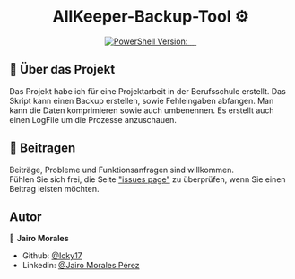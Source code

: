 <h1 align="center">AllKeeper-Backup-Tool ⚙</h1>
<p align="center">
     <a href="https://docs.microsoft.com/en-us/skypeforbusiness/set-up-your-computer-for-windows-powershell/download-and-install-windows-powershell-5-1">
    <img alt="PowerShell Version:" src="https://img.shields.io/badge/PowerShell%20Version-5.1.19041.1320-blue" target="_blank" />
  </a>
     </a>
  <a href="https://github.com/Icky17/AllKeeper-Backup-Tool">
    <img alt="" src="https://img.shields.io/github/stars/Icky17/AllKeeper-Backup-Tool?style=social" target="_blank" />
  </a>
  <a href="https://github.com/Icky17/AllKeeper-Backup-Tool">
    <img alt="" src="https://img.shields.io/github/followers/Icky17?style=social" target="_blank" />
  </a>
  <a href="https://github.com/Icky17/AllKeeper-Backup-Tool/issues">
    <img alt="" src="https://img.shields.io/codeclimate/issues/Icky17/AllKeeper-Backup-Tool?label=issues" target="_blank" />
  </a>
  <a href="https://github.com/Icky17/AllKeeper-Backup-Tool">
    <img alt="" src="https://img.shields.io/github/repo-size/Icky17/AllKeeper-Backup-Tool?label=size" target="_blank" />
  </a>
</p>



## 📰 Über das Projekt

Das Projekt habe ich für eine Projektarbeit in der Berufsschule erstellt. Das Skript kann einen Backup erstellen, sowie Fehleingaben abfangen. Man kann die Daten komprimieren sowie auch umbenennen. Es erstellt auch einen LogFile um die Prozesse anzuschauen.

## 🤝 Beitragen

Beiträge, Probleme und Funktionsanfragen sind willkommen.<br />
Fühlen Sie sich frei, die Seite ["issues page"](https://github.com/Icky17/AllKeeper-Backup-Tool/issues) zu überprüfen, wenn Sie einen Beitrag leisten möchten.<br />

## Autor

👤 **Jairo Morales**

- Github: [@Icky17](https://github.com/Icky17)
- Linkedin: [@Jairo Morales Pérez](https://www.linkedin.com/in/jairo-morales-p%C3%A9rez-67949b216/)

